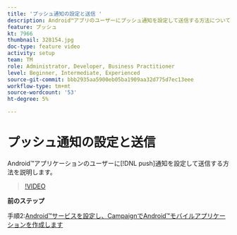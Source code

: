 ```yaml
---
title: 'プッシュ通知の設定と送信 '
description: Android™アプリのユーザーにプッシュ通知を設定して送信する方法について説明します。
feature: プッシュ
kt: 7966
thumbnail: 328154.jpg
doc-type: feature video
activity: setup
team: TM
role: Administrator, Developer, Business Practitioner
level: Beginner, Intermediate, Experienced
source-git-commit: bbb2935aa5900eb05ba1909aa32d775d7ec13eee
workflow-type: tm+mt
source-wordcount: '53'
ht-degree: 5%

---
```



# プッシュ通知の設定と送信

Android™アプリケーションのユーザーに[!DNL push]通知を設定して送信する方法を説明します。

>[!VIDEO](https://video.tv.adobe.com/v/328154?quality=12)

**前のステップ**

手順2:[Android™サービスを設定し、CampaignでAndroid™モバイルアプリケーションを作成します](/help/tutorial-get-started-with-push-notifications-for-android/configure-an-android-service-in-campaign.md)
